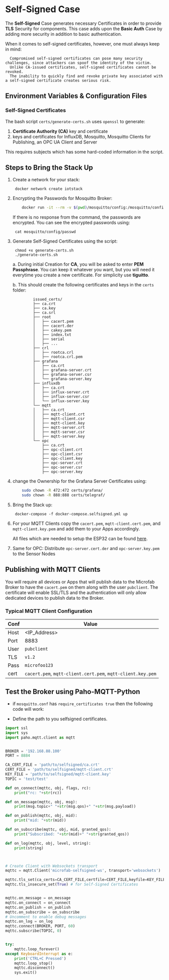 # Self-Signed Case
      
The __Self-Signed__ Case generates necessary Certificates in order to provide __TLS__ Security for components. This case
adds upon the __Basic Auth__ Case by adding more security in addition to basic authentication.

When it comes to self-signed certificates, however, one must always keep in mind:

      Compromised self-signed certificates can pose many security challenges, since attackers can spoof the identity of the victim. 
      Unlike CA-issued certificates, self-signed certificates cannot be revoked. 
      The inability to quickly find and revoke private key associated with a self-signed certificate creates serious risk.


## Environment Variables & Configuration Files

### Self-Signed Certificates

The bash script `certs/generate-certs.sh` uses `openssl` to generate:
1. __Certificate Authority (CA)__ key and certificate
2. keys and certificates for InfluxDB, Mosquitto, Mosquitto Clients for Publishing, an OPC UA Client and Server

This requires subjects which has some hard-coded information in the script.

## Steps to Bring the Stack Up

1. Create a network for your stack:

        docker network create iotstack

2. Encrypting the Passwords for Mosquitto Broker:
    ```bash
        docker run -it --rm -v $(pwd)/mosquitto/config:/mosquitto/config eclipse-mosquitto mosquitto_passwd -U /mosquitto/config/passwd
    ```

    If there is no response from the command, the passwords are encrypted. You can see the encrypted passwords using:

        cat mosquitto/config/passwd

3. Generate Self-Signed Certificates using the script:

        chmod +x generate-certs.sh
        ./generate-certs.sh
    
    a. During initial Creation for __CA__, you will be asked to enter __PEM Passphrase__. You can keep it whatever you want, but you will need it everytime you create a new certificate. For simplicity use __tiguitto__.

    b. This should create the following certificates and keys in the `certs` folder:

                issued_certs/
                ├── ca.crt
                ├── ca.key
                ├── ca.srl
                ├── root
                │   ├── cacert.pem
                │   ├── cacert.der
                │   ├── cakey.pem
                │   ├── index.txt 
                │   ├── serial
                │   ├── ...
                ├── crl
                │   ├── rootca.crl
                │   ├── rootca.crl.pem
                ├── grafana
                │   ├── ca.crt
                │   ├── grafana-server.crt
                │   ├── grafana-server.csr
                │   └── grafana-server.key
                ├── influxdb
                │   ├── ca.crt
                │   ├── influx-server.crt
                │   ├── influx-server.csr
                │   └── influx-server.key
                └── mqtt
                │   ├── ca.crt
                │   ├── mqtt-client.crt
                │   ├── mqtt-client.csr
                │   ├── mqtt-client.key
                │   ├── mqtt-server.crt
                │   ├── mqtt-server.csr
                │   ├── mqtt-server.key
                └── opc
                    ├── ca.crt
                    ├── opc-client.crt
                    ├── opc-client.csr
                    ├── opc-client.key
                    ├── opc-server.crt
                    ├── opc-server.csr
                    ├── opc-server.key


4. change the Ownership for the Grafana Server Certificates using:

    ```bash
        sudo chown -R 472:472 certs/grafana/
        sudo chown -R 888:888 certs/telegraf/
    ```

5. Bring the Stack up:

        docker-compose -f docker-compose.selfsigned.yml up 

6. For your MQTT Clients copy the `cacert.pem`, `mqtt-client.cert.pem`, and `mqtt-client.key.pem` and add them to your Apps accordingly.
   
   All files which are needed to setup the ESP32 can be found [here](microfab/hardware/esp/03_self_signed_auth).

7. Same for OPC: Distribute `opc-server.cert.der` and `opc-server.key.pem` to the Sensor Nodes


## Publishing with MQTT Clients

You will require all devices or Apps that will publish data to the Microfab Broker to have the `cacert.pem` on them along with the user `pubclient`. 
The certificate will enable SSL/TLS and the authentication will only allow dedicated devices to publish data to the Broker.

### Typical MQTT Client Configuration

| Conf | Value                                                       |
|------|-------------------------------------------------------------|
| Host | <IP_Address>                                                |
| Port | 8883                                                        |
| User | `pubclient`                                                 |
| TLS  | `v1.2`                                                      |
| Pass | `microfoo123`                                               |
| cert | `cacert.pem`, `mqtt-client.cert.pem`, `mqtt-client.key.pem` |


## Test the Broker using Paho-MQTT-Python 

- if `mosquitto.conf` has `require_certificates true` then the following code will work:

- Define the path to you selfsigned certificates.

```python
import ssl
import sys
import paho.mqtt.client as mqtt


BROKER = '192.168.88.100'
PORT = 8884

CA_CERT_FILE = 'path/to/selfsigned/ca.crt'
CERT_FILE = 'path/to/selfsigned/mqtt-client.crt'
KEY_FILE = 'path/to/selfsigned/mqtt-client.key'
TOPIC = 'test/test'

def on_connect(mqttc, obj, flags, rc):
    print("rc: "+str(rc))

def on_message(mqttc, obj, msg):
    print(msg.topic+" "+str(msg.qos)+" "+str(msg.payload))

def on_publish(mqttc, obj, mid):
    print("mid: "+str(mid))

def on_subscribe(mqttc, obj, mid, granted_qos):
    print("Subscribed: "+str(mid)+" "+str(granted_qos))

def on_log(mqttc, obj, level, string):
    print(string)



# Create Client with Websockets transport
mqttc = mqtt.Client('microfab-selfsigned-ws', transport='websockets')

mqttc.tls_set(ca_certs=CA_CERT_FILE,certfile=CERT_FILE,keyfile=KEY_FILE,tls_version=ssl.PROTOCOL_TLSv1_2)
mqttc.tls_insecure_set(True) # for Self-Signed Certificates


mqttc.on_message = on_message
mqttc.on_connect = on_connect
mqttc.on_publish = on_publish
mqttc.on_subscribe = on_subscribe
# Uncomment to enable debug messages
mqttc.on_log = on_log
mqttc.connect(BROKER, PORT, 60)
mqttc.subscribe(TOPIC, 0)


try:
    mqttc.loop_forever()
except KeyboardInterrupt as e:
    print('CTRL+C Pressed')
    mqttc.loop_stop()
    mqttc.disconnect()
    sys.exit()

```

       